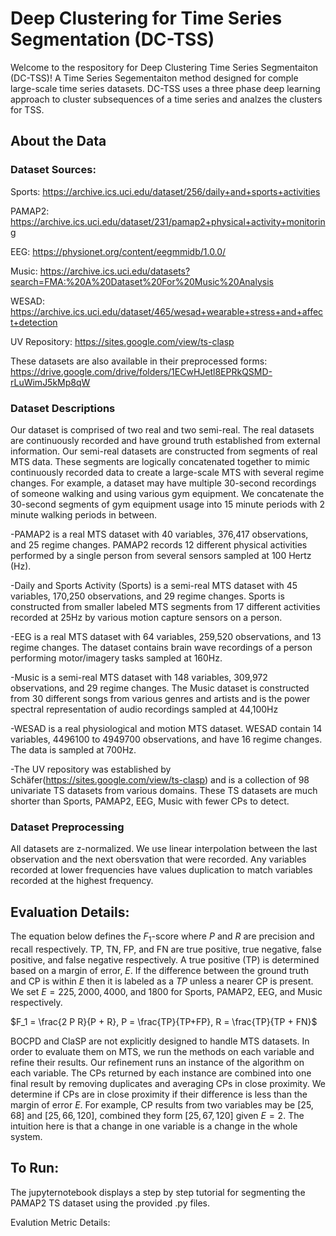 # Deep Clustering for Time Series Segmentation (DC-TSS)

Welcome to the respository for Deep Clustering Time Series Segmentaiton (DC-TSS)! A Time Series Segementaiton method designed for comple large-scale time series datasets. DC-TSS uses a three phase deep learning approach to cluster subsequences of a time series and analzes the clusters for TSS.

## About the Data

### Dataset Sources:

Sports: https://archive.ics.uci.edu/dataset/256/daily+and+sports+activities

PAMAP2: https://archive.ics.uci.edu/dataset/231/pamap2+physical+activity+monitoring

EEG: https://physionet.org/content/eegmmidb/1.0.0/

Music: https://archive.ics.uci.edu/datasets?search=FMA:%20A%20Dataset%20For%20Music%20Analysis

WESAD: https://archive.ics.uci.edu/dataset/465/wesad+wearable+stress+and+affect+detection

UV Repository: https://sites.google.com/view/ts-clasp

These datasets are also available in their preprocessed forms:
https://drive.google.com/drive/folders/1ECwHJetl8EPRkQSMD-rLuWimJ5kMp8qW

### Dataset Descriptions

Our dataset is comprised of two real and two semi-real. The real datasets are continuously recorded and have ground truth established from external information. Our semi-real datasets are constructed from segments of real MTS data. These segments are logically concatenated together to mimic continuously recorded data to create a large-scale MTS with several regime changes. For example, a dataset may have multiple 30-second recordings of someone walking and using various gym equipment. We concatenate the 30-second segments of gym equipment usage into 15 minute periods with 2 minute walking periods in between. 

-PAMAP2 is a real MTS dataset with 40 variables, 376,417 observations, and 25 regime changes. PAMAP2 records 12 different physical activities performed by a single person from several sensors sampled at 100 Hertz (Hz).

-Daily and Sports Activity (Sports) is a semi-real MTS dataset with 45 variables, 170,250 observations, and 29 regime changes. Sports is constructed from smaller labeled MTS segments from 17 different activities recorded at 25Hz by various motion capture sensors on a person.

-EEG is a real MTS dataset with 64 variables, 259,520 observations, and 13 regime changes. The dataset contains brain wave recordings of a person performing motor/imagery tasks sampled at 160Hz.

-Music is a semi-real MTS dataset with 148 variables, 309,972 observations, and 29 regime changes. The Music dataset is constructed from 30 different songs from various genres and artists and is the power spectral representation of audio recordings sampled at 44,100Hz

-WESAD is a real physiological and motion MTS dataset. WESAD contain 14 variables, 4496100 to 4949700 observations, and have 16 regime changes. The data is sampled at 700Hz.

-The UV repository was established by Schäfer(https://sites.google.com/view/ts-clasp) and is a collection of 98 univariate TS datasets from various domains. These TS datasets are much shorter than Sports, PAMAP2, EEG, Music with fewer CPs to detect.

### Dataset Preprocessing

All datasets are z-normalized. We use linear interpolation between the last observation and the next obersvation that were recorded. Any variables recorded at lower frequencies have values duplication to match variables recorded at the highest frequency.

## Evaluation Details:
The equation below defines the $F_1$-score where $P$ and $R$ are precision and recall respectively. TP, TN, FP, and FN are true positive, true negative, false positive, and false negative respectively.  A true positive (TP) is determined based on a margin of error, $E$. If the difference between the ground truth and CP is within $E$ then it is labeled as a $TP$ unless a nearer CP is present. We set $E = 225, 2000, 4000,$ and $1800$ for Sports, PAMAP2, EEG, and Music respectively. 

$F_1 = \frac{2 P R}{P + R}, P = \frac{TP}{TP+FP}, R = \frac{TP}{TP + FN}$

BOCPD and ClaSP are not explicitly designed to handle MTS datasets. In order to evaluate them on MTS, we run the methods on each variable and refine their results. Our refinement runs an instance of the algorithm on each variable. The CPs returned by each instance are combined into one final result by removing duplicates and averaging CPs in close proximity. We determine if CPs are in close proximity if their difference is less than the margin of error $E$. For example, CP results from two variables may be $[25, 68]$ and $[25, 66, 120]$, combined they form $[25, 67, 120]$ given $E=2$. The intuition here is that a change in one variable is a change in the whole system.


## To Run:
The jupyternotebook displays a step by step tutorial for segmenting the PAMAP2 TS dataset using the provided .py files.

Evalution Metric Details:


